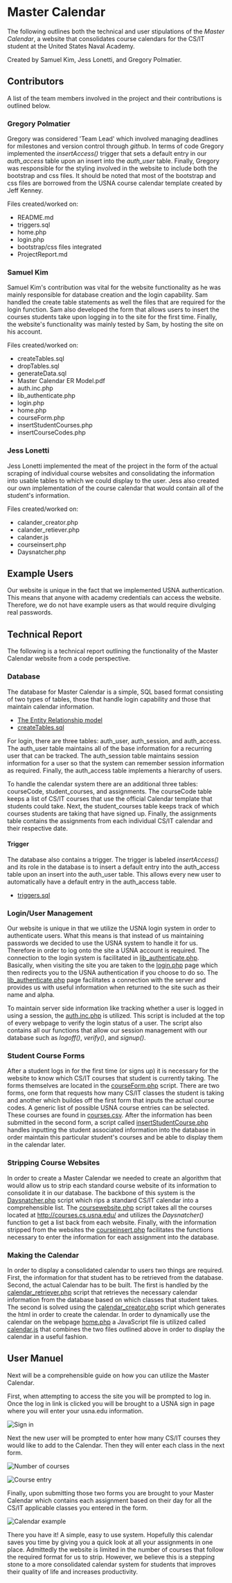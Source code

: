 # Master Calendar

The following outlines both the technical and user stipulations of the *Master Calendar*, a website that consolidates course calendars for the CS/IT student at the United States Naval Academy.

Created by Samuel Kim, Jess Lonetti, and Gregory Polmatier.

## Contributors

A list of the team members involved in the project and their contributions is outlined below.

### Gregory Polmatier

Gregory was considered 'Team Lead' which involved managing deadlines for milestones and version control through *github*. In terms of code Gregory implemented the *insertAccess()* trigger that sets a default entry in our *auth_access* table upon an insert into the *auth_user* table. Finally, Gregory was responsible for the styling involved in the website to include both the bootstrap and css files. It should be noted that most of the bootstrap and css files are borrowed from the USNA course calendar template created by Jeff Kenney.

Files created/worked on:
* README.md
* triggers.sql
* home.php
* login.php
* bootstrap/css files integrated
* ProjectReport.md

### Samuel Kim

Samuel Kim's contribution was vital for the website functionality as he was mainly responsible for database creation and the login capability. Sam handled the create table statements as well the files that are required for the login function. Sam also developed the form that allows users to insert the courses students take upon logging in to the site for the first time. Finally, the website's functionality was mainly tested by Sam, by hosting the site on his account.

Files created/worked on:
* createTables.sql
* dropTables.sql
* generateData.sql
* Master Calendar ER Model.pdf
* auth.inc.php
* lib_authenticate.php
* login.php
* home.php
* courseForm.php
* insertStudentCourses.php
* insertCourseCodes.php


### Jess Lonetti

Jess Lonetti implemented the meat of the project in the form of the actual scraping of individual course websites and consolidating the information into usable tables to which we could display to the user. Jess also created our own implementation of the course calendar that would contain all of the student's information.

Files created/worked on:
* calander_creator.php
* calander_retiever.php
* calander.js
* courseinsert.php
* Daysnatcher.php


## Example Users

Our website is unique in the fact that we implemented USNA authentication. This means that anyone with academy credentials can access the website. Therefore, we do not have example users as that would require divulging real passwords.

## Technical Report

The following is a technical report outlining the functionality of the Master Calendar website from a code perspective.

### Database

The database for Master Calendar is a simple, SQL based format consisting of two types of tables, those that handle login capability and those that maintain calendar information.

* [The Entity Relationship model](tables/projectERModel.pdf)
* [createTables.sql](tables/sql/createTables.sql)

For login, there are three tables: auth_user, auth_session, and auth_access. The auth_user table maintains all of the base information for a recurring user that can be tracked. The auth_session table maintains session information for a user so that the system can remember session information as required. Finally, the auth_access table implements a hierarchy of users.   

To handle the calendar system there are an additional three tables: courseCode, student_courses, and assignments. The courseCode table keeps a list of CS/IT courses that use the official Calendar template that students could take. Next, the student_courses table keeps track of which courses students are taking that have signed up. Finally, the assignments table contains the assignments from each individual CS/IT calendar and their respective date.

#### Trigger

The database also contains a trigger. The trigger is labeled *insertAccess()* and its role in the database is to insert a default entry into the auth_access table upon an insert into the auth_user table. This allows every new user to automatically have a default entry in the auth_access table.

* [triggers.sql](tables/sql/triggers.sql)


### Login/User Management

Our website is unique in that we utilize the USNA login system in order to authenticate users. What this means is that instead of us maintaining passwords we decided to use the USNA system to handle it for us. Therefore in order to log onto the site a USNA account is required. The connection to the login system is facilitated in [lib_authenticate.php](login/lib_authenticate.php). Basically, when visiting the site you are taken to the [login.php](login/login.php) page which then redirects you to the USNA authentication if you choose to do so. The [lib_authenticate.php](login/lib_authenticate.php) page facilitates a connection with the server and provides us with useful information when returned to the site such as their name and alpha.

To maintain server side information like tracking whether a user is logged in using a session, the [auth.inc.php](login/auth.inc.php) is utilized. This script is included at the top of every webpage to verify the login status of a user. The script also contains all our functions that allow our session management with our database such as *logoff()*, *verify()*, and *signup()*.

### Student Course Forms

After a student logs in for the first time (or signs up) it is necessary for the website to know which CS/IT courses that student is currently taking. The forms themselves are located in the [courseForm.php](student_courses/courseForm.php) script. There are two forms, one form that requests how many CS/IT classes the student is taking and another which buildes off the first form that inputs the actual course codes. A generic list of possible USNA course entries can be selected. These courses are found in [courses.csv](courses/courses.csv). After the information has been submitted in the second form, a script called [insertStudentCourse.php](student_courses/insertStudentCourse.php) handles inputting the student associated information into the database in order maintain this particular student's courses and be able to display them in the calendar later.

### Stripping Course Websites

In order to create a Master Calendar we needed to create an algorithm that would allow us to strip each standard course website of its information to consolidate it in our database. The backbone of this system is the [Daysnatcher.php](Calendar_Taker/Daysnatcher.php) script which rips a standard CS/IT calendar into a comprehensible list. The [coursewebsite.php](Calendar_Taker/coursewebsite.php) script takes all the courses located at http://courses.cs.usna.edu/ and utilizes the *Daysnatcher()* function to get a list back from each website. Finally, with the information stripped from the websites the [courseinsert.php](Calendar_Taker/courseinsert.php) facilitates the functions necessary to enter the information for each assignment into the database.

### Making the Calendar

In order to display a consolidated calendar to users two things are required. First, the information for that student has to be retrieved from the database. Second, the actual Calendar has to be built. The first is handled by the [calendar_retriever.php](Calendar_Maker/calendar_retriever.php) script that retrieves the necessary calendar information from the database based on which classes that student takes. The second is solved using the [calendar_creator.php](Calendar_Maker/calendar_creator.php) script which generates the html in order to create the calendar. In order to dynamically use the calendar on the webpage [home.php](home.php) a JavaScript file is utilized called [calendar.js](Calendar_Maker/calendar.php) that combines the two files outlined above in order to display the calendar in a useful fashion.

## User Manuel

Next will be a comprehensible guide on how you can utilize the Master Calendar.

First, when attempting to access the site you will be prompted to log in. Once the log in link is clicked you will be brought to a USNA sign in page where you will enter your usna.edu information.

![Sign in](images/signIn.png)

Next the new user will be prompted to enter how many CS/IT courses they would like to add to the Calendar. Then they will enter each class in the next form.

![Number of courses](images/form.png)

![Course entry](images/form2.png)

Finally, upon submitting those two forms you are brought to your Master Calendar which contains each assignment based on their day for all the CS/IT applicable classes you entered in the form.

![Calendar example](images/cal.png)

There you have it! A simple, easy to use system. Hopefully this calendar saves you time by giving you a quick look at all your assignments in one place. Admittedly the website is limited in the number of courses that follow the required format for us to strip. However, we believe this is a stepping stone to a more consolidated calendar system for students that improves their quality of life and increases productivity. 

